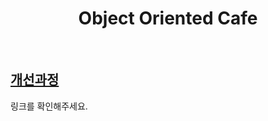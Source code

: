 <div align="center">

# Object Oriented Cafe

</div>

<br/>

## [개선과정](https://github.com/kimdev0206/object-oriented-cafe/wiki/개선과정)

링크를 확인해주세요.
